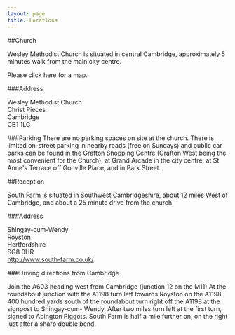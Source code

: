 ```yaml
---
layout: page
title: Locations
---
```


##Church

Wesley Methodist Church is situated in central Cambridge, approximately 5 minutes walk from the main city centre. 

Please click here for a map.

###Address

Wesley Methodist Church  
Christ Pieces  
Cambridge  
CB1 1LG

###Parking
There are no parking spaces on site at the church. There is limited on-street parking in nearby roads (free on Sundays) and public car parks can be found in the Grafton Shopping Centre (Grafton West being the most convenient for the Church), at Grand Arcade in the city centre, at St Anne's Terrace off Gonville Place, and in Park Street. 

##Reception

South Farm is situated in Southwest Cambridgeshire, about 12 miles West of Cambridge, and about a 25 minute drive from the church.

###Address

Shingay-cum-Wendy  
Royston  
Hertfordshire  
SG8 0HR  
http://www.south-farm.co.uk/ 


###Driving directions from Cambridge 

Join the A603 heading west from Cambridge (junction 12 on the M11) At the roundabout junction with the A1198 turn left towards Royston on the A1198. 400 hundred yards south of the roundabout turn right off the A1198 at the signpost to Shingay-cum- Wendy. After two miles turn left at the first turn, signed to Abington Piggots. South Farm is half a mile further on, on the right just after a sharp double bend.
